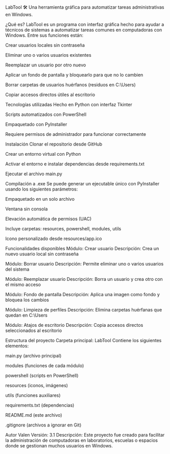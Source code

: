 LabTool 🛠️
Una herramienta gráfica para automatizar tareas administrativas en Windows.

¿Qué es?
LabTool es un programa con interfaz gráfica hecho para ayudar a técnicos de sistemas a automatizar tareas comunes en computadoras con Windows. Entre sus funciones están:

Crear usuarios locales sin contraseña

Eliminar uno o varios usuarios existentes

Reemplazar un usuario por otro nuevo

Aplicar un fondo de pantalla y bloquearlo para que no lo cambien

Borrar carpetas de usuarios huérfanos (residuos en C:\Users)

Copiar accesos directos útiles al escritorio

Tecnologías utilizadas
Hecho en Python con interfaz Tkinter

Scripts automatizados con PowerShell

Empaquetado con PyInstaller

Requiere permisos de administrador para funcionar correctamente

Instalación
Clonar el repositorio desde GitHub

Crear un entorno virtual con Python

Activar el entorno e instalar dependencias desde requirements.txt

Ejecutar el archivo main.py

Compilación a .exe
Se puede generar un ejecutable único con PyInstaller usando los siguientes parámetros:

Empaquetado en un solo archivo

Ventana sin consola

Elevación automática de permisos (UAC)

Incluye carpetas: resources, powershell, modules, utils

Icono personalizado desde resources/app.ico

Funcionalidades disponibles
Módulo: Crear usuario
Descripción: Crea un nuevo usuario local sin contraseña

Módulo: Borrar usuario
Descripción: Permite eliminar uno o varios usuarios del sistema

Módulo: Reemplazar usuario
Descripción: Borra un usuario y crea otro con el mismo acceso

Módulo: Fondo de pantalla
Descripción: Aplica una imagen como fondo y bloquea los cambios

Módulo: Limpieza de perfiles
Descripción: Elimina carpetas huérfanas que quedan en C:\Users

Módulo: Atajos de escritorio
Descripción: Copia accesos directos seleccionados al escritorio

Estructura del proyecto
Carpeta principal: LabTool
Contiene los siguientes elementos:

main.py (archivo principal)

modules (funciones de cada módulo)

powershell (scripts en PowerShell)

resources (iconos, imágenes)

utils (funciones auxiliares)

requirements.txt (dependencias)

README.md (este archivo)

.gitignore (archivos a ignorar en Git)

Autor Valen
Versión: 3.1
Descripción: Este proyecto fue creado para facilitar la administración de computadoras en laboratorios, escuelas o espacios donde se gestionan muchos usuarios en Windows.
